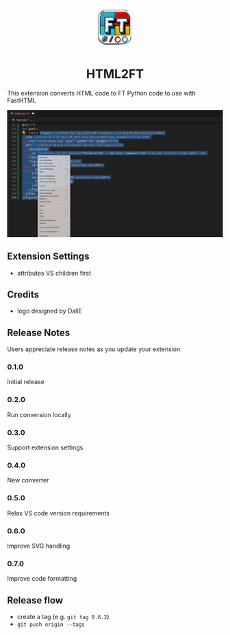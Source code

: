 <div align="center">
  <a href="https://marketplace.visualstudio.com/items?itemName=PhilipNuzhnyi.html2ft">
    <img src="./html2ft.png" alt="HTML2FT" width="100" />
  </a>
</div>

<h1 align="center">HTML2FT</h1>

This extension converts HTML code to FT Python code to use with FastHTML

![Screenshot](./images/html2tf.gif)

## Extension Settings

- attributes VS children first

## Credits

- logo designed by DallE

## Release Notes

Users appreciate release notes as you update your extension.

### 0.1.0

Initial release

### 0.2.0

Run conversion locally 

### 0.3.0

Support extension settings

### 0.4.0

New converter

### 0.5.0

Relax VS code version requirements

### 0.6.0

Improve SVG handling

### 0.7.0

Improve code formatting

## Release flow

- create a tag (e.g. `git tag 0.6.2`)
- `git push origin --tags`
